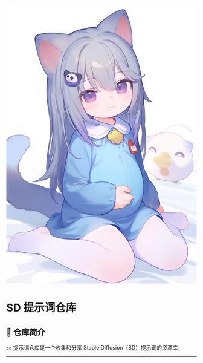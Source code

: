![孕肚猫羽雫](https://raw.githubusercontent.com/mrnfqrbl/sd/main/%E5%AD%95%E8%82%9A%E7%8C%AB%E7%BE%BD%E9%9B%AB.png)

# SD 提示词仓库

## 📖 仓库简介  
`sd` 提示词仓库是一个收集和分享 Stable Diffusion（SD）提示词的资源库，  

---
